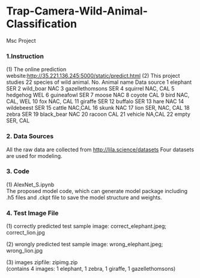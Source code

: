 # Trap-Camera-Wild-Animal-Classification
Msc Project

### 1.Instruction

(1) The online prediction website:http://35.221.136.245:5000/static/predict.html
(2) This project studies 22 species of wild animal.
No.
Animal name
Data source
1
elephant
SER
2
wild_boar
NAC
3
gazellethomsons
SER
4
squirrel
NAC, CAL
5
hedgehog
WEL
6
guineafowl
SER
7
moose
NAC
8
coyote
CAL
9
bird
NAC, CAL, WEL
10
fox
NAC, CAL
11
giraffe
SER
12
buffalo
SER
13
hare
NAC
14
wildebeest
SER
15
cattle
NAC,CAL
16
skunk
NAC
17
lion
SER, NAC, CAL
18
zebra
SER
19
black_bear
NAC
20
racoon
CAL
21
vehicle
NA,CAL
22
empty
SER, CAL








### 2. Data Sources
All the raw data are collected from http://lila.science/datasets
Four datasets are used for modeling.





### 3. Code

(1) AlexNet_S.ipynb  
The proposed model code, which can generate model package including .h5 files and .ckpt file to save the model structure and weights.



### 4. Test Image File

(1) correctly predicted test sample image: 
correct_elephant.jpeg; 
correct_lion.jpg 

(2) wrongly predicted test sample image:
wrong_elephant.jpeg; 
wrong_lion.jpg 

(3) images zipfile:
zipimg.zip  
(contains 4 images: 1 elephant, 1 zebra, 1 giraffe, 1 gazellethomsons)

















